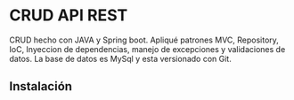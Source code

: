 # CRUD API REST

CRUD hecho con JAVA y Spring boot. Apliqué patrones MVC, Repository, IoC, Inyeccion de dependencias, manejo de excepciones y validaciones de datos. La base de datos es MySql y esta versionado con Git.

## Instalación

